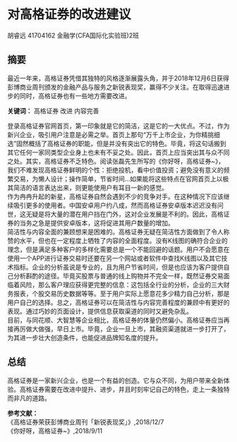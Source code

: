 
# 对高格证券的改进建议

胡睿远 41704162 金融学(CFA国际化实验班)2班

## 摘要  
最近一年来，高格证券凭借其独特的风格逐渐展露头角，并于2018年12月6日获得彭博商业周刊颁发的金融产品与服务之新锐表现奖，赢得不少关注。在取得迅速进步的同时，高格证券也有一些地方需要改进。

**关键词：** 高格证券 改进 内容完善

登录高格证券官网首页，第一印象就是它的简洁，这是它的一大优点。不过，作为新兴企业，吸引用户注意是必需之举。首页上那句“万千上市企业，为你精挑细选”固然概括了高格证券的职能，但是并没有突出它的特色。毕竟，将这句话搬到其它任何一家同类型企业身上也未有不妥之处。因此，首页上应当突出其与众不同之处。其实，高格证券不乏特色。阅读张磊先生所写的《你好呀，高格证券~》，我们不难发现高格证券鲜明的个性：拒绝投机，看中价值投资；避免没有意义的频繁交易，为懒人设计；操作简单，节省时间...如果能将这些特点在官网首页上以极其简洁的语言表达出来，则更能使用户有耳目一新的感觉。  
作为冉冉升起的新星，高格证券自然会遇到不少的竞争对手。在这种情况下应该继续吸引更多的使用者。中国安卓用户约八成，然而高格证券安卓版本迟迟没有问世，这无疑是将大量的潜在用户挡在门外，这对企业发展是不利的。因此，高格证券的当务之急是提供安卓版本，这将促进其用户数量的增加。  
简洁性与内容全面的兼顾想来是困难的。高格证券无疑在简洁性方面做到了令人称赞的水平，但也在一定程度上牺牲了内容的全面程度。没有K线图的确符合企业的理念，但是满足多种客户的多样化需要总是一个不能回避的话题。用户不会愿意在使用一个APP进行证券交易时还要在另一个网站或者软件中查找K线图以及其它技术指标。企业的分析虽说是专业的，且为用户节省时间，但是也应该为客户提供自己分析斟酌的途径。毕竟买股票与普通的线上购物并不完全一样，既然证券交易面临着风险，那么客户理应获得更完整的信息：这包括全行业的分析，企业的三大财务报表，个股交易历史数据等等。至于用户实际上愿意花多少精力自己分析，那是用户自己的选择。总之，高格证券可以在简洁性与内容完善程度的兼顾中有更好的表现。通过巧妙的页面设计，提供信息获取渠道的同时又避免杂乱。  
目前，与同花顺、大智慧等企业相比，高格证券的体量仍然偏小。高格证券应当再接再厉做大做强，早日上市。毕竟，企业一旦上市，其融资渠道就进一步打开了，为其进一步壮大创造条件，也能促进品牌知名度的提升。

## 总结
高格证券是一家新兴企业，也是一个有益的创造。它与众不同，为用户带来全新体验。高格证券需要在改进中提升、进步，并且时刻牢记自己的特色，走上一条独特而非凡的道路。

**参考文献：**  
《高格证券荣获彭博商业周刊「新锐表现奖」》,2018/12/7  
《你好呀，高格证券~》,2018/9/11
